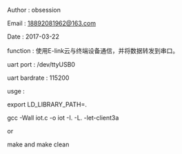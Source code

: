 
Author : obsession

Email : 18892081962@163.com

Date : 2017-03-22 



function : 使用E-link云与终端设备通信，并将数据转发到串口。

uart port : /dev/ttyUSB0

uart bardrate : 115200

usge : 

  export LD_LIBRARY_PATH=.
  
  gcc -Wall iot.c -o iot -I.  -L.  -let-client3a

  or 
  
  make and make clean



